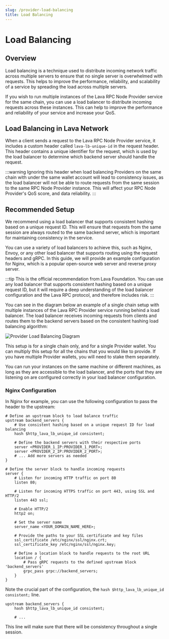 ```yaml
---
slug: /provider-load-balancing
title: Load Balancing
---
```


# Load Balancing

## Overview

Load balancing is a technique used to distribute incoming network traffic across multiple servers to ensure that no single server is overwhelmed with requests. This helps to improve the performance, reliability, and scalability of a service by spreading the load across multiple servers.

If you wish to run multiple instances of the Lava RPC Node Provider service for the same chain, you can use a load balancer to distribute incoming requests across these instances. This can help to improve the performance and reliability of your service and increase your QoS.

## Load Balancing in Lava Network

When a client sends a request to the Lava RPC Node Provider service, it includes a custom header called `lava-lb-unique-id` in the request header.
This header contains a unique identifier for the request, which is used by the load balancer to determine which backend server should handle the request.

:::warning
Ignoring this header when load balancing Providers on the same chain with under the same wallet account will lead to consistency issues, as the load balancer will not be able to route requests from the same session to the same RPC Node Provider instance. This will affect your RPC Node Provider's QoS score, and data reliability.
:::

## Recommended Setup

We recommend using a load balancer that supports consistent hashing based on a unique request ID. This will ensure that requests from the same session are always routed to the same backend server, which is important for maintaining consistency in the service.

You can use a variety of load balancers to achieve this, such as Nginx, Envoy, or any other load balancer that supports routing using the request headers and gRPC. In this guide, we will provide an example configuration for Nginx, which is a popular open-source web server and reverse proxy server.

:::tip
This is the official recommendation from Lava Foundation. You can use any load balancer that supports consistent hashing based on a unique request ID, but it will require a deep understanding of the load balancer configuration and the Lava RPC protocol, and therefore includes risk.
:::

You can see in the diagram below an example of a single chain setup with multiple instances of the Lava RPC Provider service running behind a load balancer. The load balancer receives incoming requests from clients and routes them to the backend servers based on the consistent hashing load balancing algorithm:

![Provider Load Balancing Diagram](/img/tutorial/provider/provider-load-balancing-diagram.png)

This setup is for a single chain only, and for a single Provider wallet. You can multiply this setup for all the chains that you would like to provide. If you have multiple Provider wallets, you will need to stake them separately.

You can run your instances on the same machine or different machines, as long as they are accessible to the load balancer, and the ports that they are listening on are configured correctly in your load balancer configuration.

### Nginx Configuration

In Nginx for example, you can use the following configuration to pass the header to the upstream:

```nginx
# Define an upstream block to load balance traffic
upstream backend_servers {
    # Use consistent hashing based on a unique request ID for load balancing
    hash $http_lava_lb_unique_id consistent;

    # Define the backend servers with their respective ports
    server <PROVIDER_1_IP:PROVIDER_1_PORT>;
    server <PROVIDER_2_IP:PROVIDER_2_PORT>;
    # ... Add more servers as needed
}

# Define the server block to handle incoming requests
server {
    # Listen for incoming HTTP traffic on port 80
    listen 80;

    # Listen for incoming HTTPS traffic on port 443, using SSL and HTTP/2
    listen 443 ssl;

    # Enable HTTP/2
    http2 on;

    # Set the server name
    server_name <YOUR_DOMAIN_NAME_HERE>;

    # Provide the paths to your SSL certificate and key files
    ssl_certificate /etc/nginx/ssl/nginx.crt;
    ssl_certificate_key /etc/nginx/ssl/nginx.key;

    # Define a location block to handle requests to the root URL
    location / {
        # Pass gRPC requests to the defined upstream block 'backend_servers'
        grpc_pass grpc://backend_servers;
    }
}
```

Note the crucial part of the configuration, the `hash $http_lava_lb_unique_id consistent;` line.

```nginx
upstream backend_servers {
    hash $http_lava_lb_unique_id consistent;

    # ...
```

This line will make sure that there will be consistency throughout a single session.
